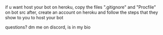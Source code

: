 if u want host your bot on heroku, copy the files ".gitignore" and "Procfile" on bot src
after, create an account on heroku and follow the steps that they show to you to host your bot

questions? dm me on discord, is in my bio